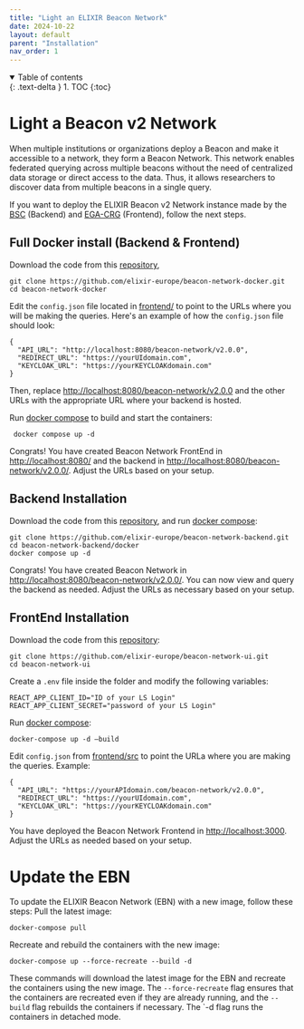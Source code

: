 ```yaml
---
title: "Light an ELIXIR Beacon Network"
date: 2024-10-22
layout: default
parent: "Installation"
nav_order: 1
---
```


<details open markdown="block">
  <summary>
    Table of contents
  </summary>
  {: .text-delta }
1. TOC
{:toc}
</details>


# Light a Beacon v2 Network

When multiple institutions or organizations deploy a Beacon and make it accessible to a network, they form a Beacon Network. This network enables federated querying across multiple beacons without the need of centralized data storage or direct access to the data. Thus, it allows researchers to discover data from multiple beacons in a single query.

If you want to deploy the ELIXIR Beacon v2 Network instance made by the [BSC](https://www.bsc.es/discover-bsc/organisation/scientific-structure/national-institute-bioinformatics-elixir-node-0) (Backend) and [EGA-CRG](https://www.crg.eu/en/programmes-groups/ega-team) (Frontend), follow the next steps.

## Full Docker install (Backend & Frontend)

Download the code from this [repository](https://github.com/elixir-europe/beacon-network-docker.git),

```
git clone https://github.com/elixir-europe/beacon-network-docker.git
cd beacon-network-docker
```

Edit the `config.json` file located in [frontend/](frontend/) to point to the URLs where you will be making the queries. Here's an example of how the `config.json` file should look:

```
{
  "API_URL": "http://localhost:8080/beacon-network/v2.0.0",
  "REDIRECT_URL": "https://yourUIdomain.com",
  "KEYCLOAK_URL": "https://yourKEYCLOAKdomain.com"
}
```
Then, replace [http://localhost:8080/beacon-network/v2.0.0](http://localhost:8080/beacon-network/v2.0.0) and the other URLs with the appropriate URL where your backend is hosted.

Run [docker compose](https://docs.docker.com/compose/) to build and start the containers:

``` 
 docker compose up -d
```
 
Congrats! You have created Beacon Network FrontEnd in [http://localhost:8080/](http://localhost:8080/) and the backend in [http://localhost:8080/beacon-network/v2.0.0/](http://localhost:8080/beacon-network/v2.0.0/). Adjust the URLs based on your setup.


## Backend Installation

Download the code from this [repository](https://github.com/elixir-europe/beacon-network-backend.git), and run [docker compose](https://docs.docker.com/compose/):

```
git clone https://github.com/elixir-europe/beacon-network-backend.git
cd beacon-network-backend/docker
docker compose up -d
```

Congrats! You have created Beacon Network in [http://localhost:8080/beacon-network/v2.0.0/](http://localhost:8080/beacon-network/v2.0.0/). You can now view and query the backend as needed. Adjust the URLs as necessary based on your setup.

## FrontEnd Installation

Download the code from this [repository](https://github.com/elixir-europe/beacon-network-ui.git):

```
git clone https://github.com/elixir-europe/beacon-network-ui.git
cd beacon-network-ui
```

Create a `.env` file inside the folder and modify the following variables:

```
REACT_APP_CLIENT_ID="ID of your LS Login"
REACT_APP_CLIENT_SECRET="password of your LS Login"
```

Run [docker compose](https://docs.docker.com/compose/):

```
docker-compose up -d –build
```

Edit `config.json` from [frontend/src](frontend/src) to point the URLa where you are making the queries. Example:

```
{
  "API_URL": "https://yourAPIdomain.com/beacon-network/v2.0.0",
  "REDIRECT_URL": "https://yourUIdomain.com",
  "KEYCLOAK_URL": "https://yourKEYCLOAKdomain.com"
}

```

You have deployed the Beacon Network Frontend in [http://localhost:3000](http://localhost:3000). Adjust the URLs as needed based on your setup.

# Update the EBN

To update the ELIXIR Beacon Network (EBN) with a new image, follow these steps:
Pull the latest image:
```
docker-compose pull
```
Recreate and rebuild the containers with the new image:
```
docker-compose up --force-recreate --build -d
```
These commands will download the latest image for the EBN and recreate the containers using the new image. The `--force-recreate` flag ensures that the containers are recreated even if they are already running, and the `--build` flag rebuilds the containers if necessary. The `-d flag runs the containers in detached mode.
